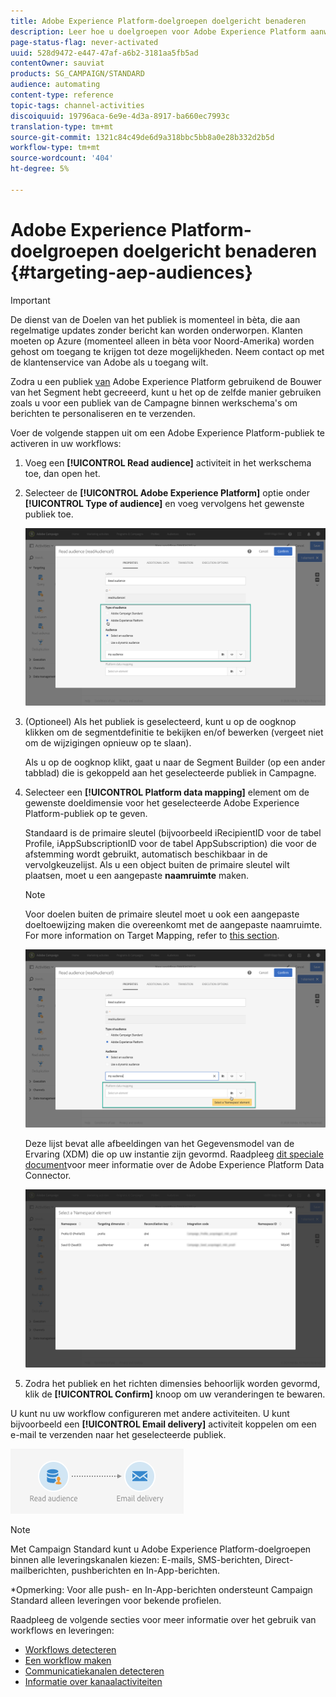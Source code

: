 ```yaml
---
title: Adobe Experience Platform-doelgroepen doelgericht benaderen
description: Leer hoe u doelgroepen voor Adobe Experience Platform aanwijst in workflows.
page-status-flag: never-activated
uuid: 528d9472-e447-47af-a6b2-3181aa5fb5ad
contentOwner: sauviat
products: SG_CAMPAIGN/STANDARD
audience: automating
content-type: reference
topic-tags: channel-activities
discoiquuid: 19796aca-6e9e-4d3a-8917-ba660ec7993c
translation-type: tm+mt
source-git-commit: 1321c84c49de6d9a318bbc5bb8a0e28b332d2b5d
workflow-type: tm+mt
source-wordcount: '404'
ht-degree: 5%

---
```



# Adobe Experience Platform-doelgroepen doelgericht benaderen {#targeting-aep-audiences}

>[!IMPORTANT]
>
>De dienst van de Doelen van het publiek is momenteel in bèta, die aan regelmatige updates zonder bericht kan worden onderworpen. Klanten moeten op Azure (momenteel alleen in bèta voor Noord-Amerika) worden gehost om toegang te krijgen tot deze mogelijkheden. Neem contact op met de klantenservice van Adobe als u toegang wilt.

Zodra u een publiek [van](../../audiences/using/aep-about-audience-destinations-service.md) Adobe Experience Platform gebruikend de Bouwer van het Segment hebt gecreeerd, kunt u het op de zelfde manier gebruiken zoals u voor een publiek van de Campagne binnen werkschema&#39;s om berichten te personaliseren en te verzenden.

Voer de volgende stappen uit om een Adobe Experience Platform-publiek te activeren in uw workflows:

1. Voeg een **[!UICONTROL Read audience]** activiteit in het werkschema toe, dan open het.

1. Selecteer de **[!UICONTROL Adobe Experience Platform]** optie onder **[!UICONTROL Type of audience]** en voeg vervolgens het gewenste publiek toe.

   ![](assets/aep_wkf_readaudience.png)

1. (Optioneel) Als het publiek is geselecteerd, kunt u op de oogknop klikken om de segmentdefinitie te bekijken en/of bewerken (vergeet niet om de wijzigingen opnieuw op te slaan).

   Als u op de oogknop klikt, gaat u naar de Segment Builder (op een ander tabblad) die is gekoppeld aan het geselecteerde publiek in Campagne.

1. Selecteer een **[!UICONTROL Platform data mapping]** element om de gewenste doeldimensie voor het geselecteerde Adobe Experience Platform-publiek op te geven.

   Standaard is de primaire sleutel (bijvoorbeeld iRecipientID voor de tabel Profile, iAppSubscriptionID voor de tabel AppSubscription) die voor de afstemming wordt gebruikt, automatisch beschikbaar in de vervolgkeuzelijst. Als u een object buiten de primaire sleutel wilt plaatsen, moet u een aangepaste **naamruimte** maken.

   >[!NOTE]
   >
   >Voor doelen buiten de primaire sleutel moet u ook een aangepaste doeltoewijzing maken die overeenkomt met de aangepaste naamruimte. For more information on Target Mapping, refer to [this section](../../administration/using/target-mappings-in-campaign.md).

   ![](assets/aep_wkf_readaudience_namespace.png)

   Deze lijst bevat alle afbeeldingen van het Gegevensmodel van de Ervaring (XDM) die op uw instantie zijn gevormd. Raadpleeg [dit speciale document](../../developing/using/aep-about-data-connector.md)voor meer informatie over de Adobe Experience Platform Data Connector.

   ![](assets/aep_wkf_readaudience_namespace2.png)

1. Zodra het publiek en het richten dimensies behoorlijk worden gevormd, klik de **[!UICONTROL Confirm]** knoop om uw veranderingen te bewaren.

U kunt nu uw workflow configureren met andere activiteiten. U kunt bijvoorbeeld een **[!UICONTROL Email delivery]** activiteit koppelen om een e-mail te verzenden naar het geselecteerde publiek.

![](assets/aep_wkf_email.png)

>[!NOTE]
>
>Met Campaign Standard kunt u Adobe Experience Platform-doelgroepen binnen alle leveringskanalen kiezen: E-mails, SMS-berichten, Direct-mailberichten, pushberichten en In-App-berichten.
>
>*Opmerking: Voor alle push- en In-App-berichten ondersteunt Campaign Standard alleen leveringen voor bekende profielen.

Raadpleeg de volgende secties voor meer informatie over het gebruik van workflows en leveringen:

* [Workflows detecteren](../../automating/using/get-started-workflows.md)
* [Een workflow maken](../../automating/using/building-a-workflow.md)
* [Communicatiekanalen detecteren](../../channels/using/get-started-communication-channels.md)
* [Informatie over kanaalactiviteiten](../../automating/using/about-channel-activities.md)
